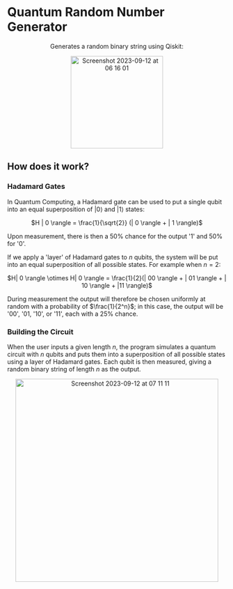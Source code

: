 # Quantum Random Number Generator
<p align="center">
    Generates a random binary string using Qiskit:
</p>

<p align="center">
  <img width="212" alt="Screenshot 2023-09-12 at 06 16 01" src="https://github.com/matt-jung/quantum-random-number-generator/assets/133035195/46e0d378-93c4-4916-bc05-195a1edee14d">
</p>

## How does it work?
### Hadamard Gates
In Quantum Computing, a Hadamard gate can be used to put a single qubit into an equal superposition of $| 0 \rangle$ and $| 1 \rangle$ states:

<p align='center'>
    $H | 0 \rangle = \frac{1}{\sqrt{2}} (| 0 \rangle + | 1 \rangle)$
</p>

Upon measurement, there is then a 50% chance for the output '1' and 50% for '0'.


If we apply a 'layer' of Hadamard gates to $n$ qubits, the system will be put into an equal superposition of all possible states. For example when $n=2$:
<p align='center'>
    $H| 0 \rangle \otimes H| 0 \rangle  = \frac{1}{2}(| 00 \rangle + | 01 \rangle + | 10 \rangle + |11 \rangle)$
</p>

During measurement the output will therefore be chosen uniformly at random with a probability of $\frac{1}{2^n}$; in this case, the output will be '00', '01, '10', or '11', each with a 25% chance.

### Building the Circuit
When the user inputs a given length $n$, the program simulates a quantum circuit with $n$ qubits and puts them into a superposition of all possible states using a layer of Hadamard gates. Each qubit is then measured, giving a random binary string of length $n$ as the output.
<p align="center">
    <img width="466" alt="Screenshot 2023-09-12 at 07 11 11" src="https://github.com/matt-jung/quantum-random-number-generator/assets/133035195/2aa85a08-d1b3-4a2e-bf04-dd48f35be13b">
</p>
